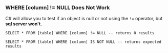 ### WHERE [column] != NULL Does Not Work

C# will allow you to test if an object is null or not using the `!=` operator, but **sql server won't**.

	SELECT * FROM [table] WHERE [column] != NULL -- returns 0 results

	SELECT * FROM [table] WHERE [column] IS NOT NULL -- returns expected results
